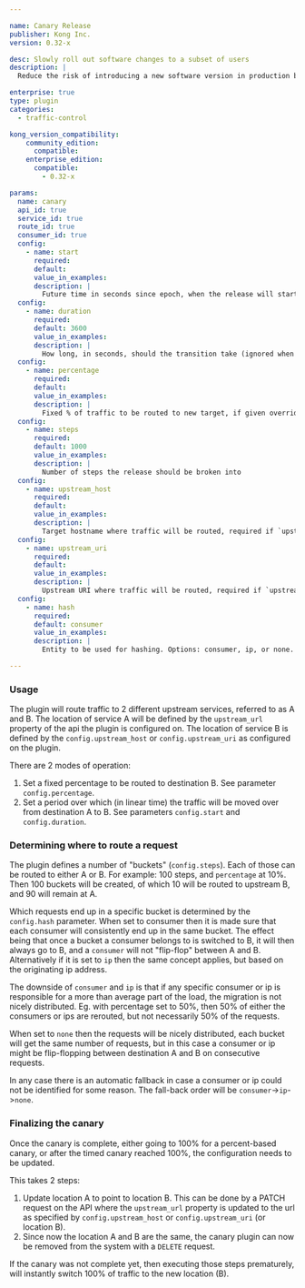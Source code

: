 ```yaml
---

name: Canary Release
publisher: Kong Inc.
version: 0.32-x

desc: Slowly roll out software changes to a subset of users
description: |
  Reduce the risk of introducing a new software version in production by slowly rolling out the change to a small subset of users. This plugin also enables roll back to your original upstream service, or shift all traffic to the new version.

enterprise: true
type: plugin
categories:
  - traffic-control

kong_version_compatibility:
    community_edition:
      compatible:
    enterprise_edition:
      compatible:
        - 0.32-x

params:
  name: canary
  api_id: true
  service_id: true
  route_id: true
  consumer_id: true
  config:
    - name: start
      required:
      default:
      value_in_examples:
      description: |
        Future time in seconds since epoch, when the release will start (ignored when `percentage` is set)
  config:
    - name: duration
      required:
      default: 3600
      value_in_examples:
      description: |
        How long, in seconds, should the transition take (ignored when `percentage` is set)
  config:
    - name: percentage
      required:
      default:
      value_in_examples:
      description: |
        Fixed % of traffic to be routed to new target, if given overrides `start` and `duration`
  config:
    - name: steps
      required:
      default: 1000
      value_in_examples:
      description: |
        Number of steps the release should be broken into
  config:
    - name: upstream_host
      required:
      default:
      value_in_examples:
      description: |
        Target hostname where traffic will be routed, required if `upstream_uri` is not set
  config:
    - name: upstream_uri
      required:
      default:
      value_in_examples:
      description: |
        Upstream URI where traffic will be routed, required if `upstream_host` is not set
  config:
    - name: hash
      required:
      default: consumer
      value_in_examples:
      description: |
        Entity to be used for hashing. Options: consumer, ip, or none. Please make sure when not using none, to properly set the settings for `trusted_ips` (see settings `trusted_ips` and `real_ip_header` in the Kong config file)

---
```


### Usage

The plugin will route traffic to 2 different upstream services, referred to as A and B. The location of service A will be defined by the `upstream_url` property of the api the plugin is configured on. The location of service B is defined by the `config.upstream_host` or `config.upstream_uri` as configured on the plugin.

There are 2 modes of operation:

1. Set a fixed percentage to be routed to destination B. See parameter `config.percentage`.
2. Set a period over which (in linear time) the traffic will be moved over from destination A to B. See parameters `config.start` and `config.duration`.

### Determining where to route a request

The plugin defines a number of "buckets" (`config.steps`). Each of those can be routed to either A or B. For example: 100 steps, and `percentage` at 10%. Then 100 buckets will be created, of which 10 will be routed to upstream B, and 90 will remain at A.

Which requests end up in a specific bucket is determined by the `config.hash` parameter. When set to consumer then it is made sure that each consumer will consistently end up in the same bucket. The effect being that once a bucket a consumer belongs to is switched to B, it will then always go to B, and a `consumer` will not "flip-flop" between A and B. Alternatively if it is set to `ip` then the same concept applies, but based on the originating ip address.

The downside of `consumer` and `ip` is that if any specific consumer or ip is responsible for a more than average part of the load, the migration is not nicely distributed. Eg. with percentage set to 50%, then 50% of either the consumers or ips are rerouted, but not necessarily 50% of the requests.

When set to `none` then the requests will be nicely distributed, each bucket will get the same number of requests, but in this case a consumer or ip might be flip-flopping between destination A and B on consecutive requests.

In any case there is an automatic fallback in case a consumer or ip could not be identified for some reason. The fall-back order will be `consumer`->`ip`->`none`.

### Finalizing the canary

Once the canary is complete, either going to 100% for a percent-based canary, or after the timed canary reached 100%, the configuration needs to be updated.

This takes 2 steps:

1. Update location A to point to location B. This can be done by a PATCH request on the API where the `upstream_url` property is updated to the url as specified by `config.upstream_host` or `config.upstream_uri` (or location B).
2. Since now the location A and B are the same, the canary plugin can now be removed from the system with a `DELETE` request.

If the canary was not complete yet, then executing those steps prematurely, will instantly switch 100% of traffic to the new location (B).
